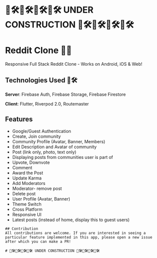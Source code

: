 # 🔨🛠️🔨🛠️🔨🛠️🔨🛠️ UNDER CONSTRUCTION 🔨🛠️🔨🛠️🔨🛠️🔨🛠️ 

# Reddit Clone 📱💙
Responsive Full Stack Reddit Clone - Works on Android, iOS & Web! 


## Technologies Used 🔨🛠️
**Server**: Firebase Auth, Firebase Storage, Firebase Firestore

**Client**: Flutter, Riverpod 2.0, Routemaster


## Features
- Google/Guest Authentication
- Create, Join community
- Community Profile (Avatar, Banner, Members) 
- Edit Description and Avatar of community
- Post (link only, photo, text only) 
- Displaying posts from communities user is part of
- Upvote, Downvote
- Comment
- Award the Post
- Update Karma
- Add Moderators
- Moderator- remove post
- Delete post
- User Profile (Avatar, Banner) 
- Theme Switch
- Cross Platform
- Responsive UI
- Latest posts (instead of home, display this to guest users) 

````
## Contribution
All contributions are welcome. If you are interested in seeing a particular feature implemented in this app, please open a new issue after which you can make a PR!

# 🔨🛠️🔨🛠️🔨🛠️🔨🛠️ UNDER CONSTRUCTION 🔨🛠️🔨🛠️🔨🛠️🔨🛠️ 
